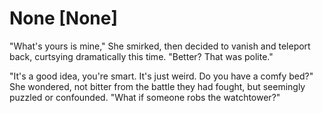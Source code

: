# None [None]
"What's yours is mine," She smirked, then decided to vanish and teleport back, curtsying dramatically this time. "Better? That was polite."     

"It's a good idea, you're smart. It's just weird. Do you have a comfy bed?" She wondered, not bitter from the battle they had fought, but seemingly puzzled or confounded. "What if someone robs the watchtower?"
